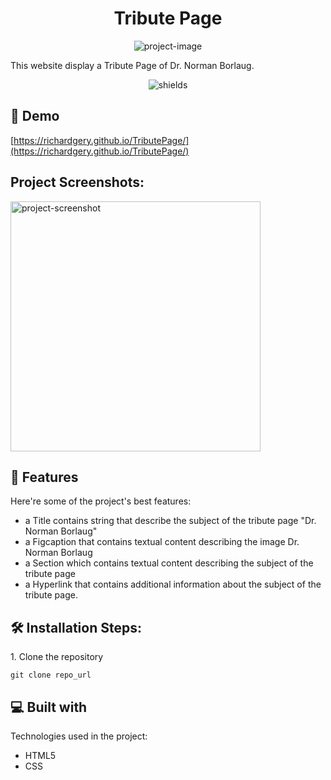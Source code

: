 <h1 align="center" id="title">Tribute Page</h1>

<p align="center"><img src="https://socialify.git.ci/richardgery/TributePage/image?description=1&amp;language=1&amp;name=1&amp;owner=1&amp;theme=Light" alt="project-image"></p>

<p id="description">This website display a Tribute Page of Dr. Norman Borlaug.</p>

<p align="center"><img src="https://img.shields.io/github/stars/richardgery/TributePage" alt="shields"></p>

<h2>🚀 Demo</h2>

[https://richardgery.github.io/TributePage/](https://richardgery.github.io/TributePage/)

<h2>Project Screenshots:</h2>

<img src="https://ibb.co/2td6fJ2" alt="project-screenshot" width="400" height="400/">

  
  
<h2>🧐 Features</h2>

Here're some of the project's best features:

*   a Title contains string that describe the subject of the tribute page "Dr. Norman Borlaug"
*   a Figcaption that contains textual content describing the image Dr. Norman Borlaug
*   a Section which contains textual content describing the subject of the tribute page
*   a Hyperlink that contains additional information about the subject of the tribute page.

<h2>🛠️ Installation Steps:</h2>

<p>1. Clone the repository</p>

```
git clone repo_url
```

  
  
<h2>💻 Built with</h2>

Technologies used in the project:

*   HTML5
*   CSS

